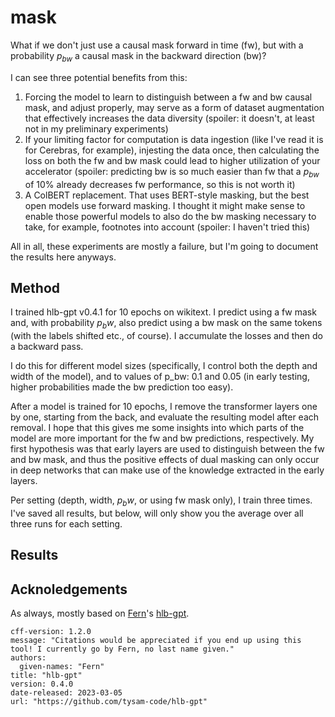 # mask

What if we don't just use a causal mask forward in time (fw), but with a probability $p_{bw}$ a causal mask in the backward direction (bw)?

I can see three potential benefits from this:

1. Forcing the model to learn to distinguish between a fw and bw causal mask, and adjust properly, 
    may serve as a form of dataset augmentation that effectively increases the data diversity
    (spoiler: it doesn't, at least not in my preliminary experiments)
2. If your limiting factor for computation is data ingestion (like I've read it is for Cerebras, for example),
    injesting the data once, then calculating the loss on both the fw and bw mask could lead to higher 
    utilization of your accelerator (spoiler: predicting bw is so much easier than fw that 
    a $p_{bw}$ of 10% already decreases fw performance, so this is not worth it)
3. A ColBERT replacement. That uses BERT-style masking, but the best open models use forward masking.
    I thought it might make sense to enable those powerful models to also do the bw masking necessary to take,
    for example, footnotes into account (spoiler: I haven't tried this)

All in all, these experiments are mostly a failure, but I'm going to document the results here anyways.


## Method

I trained hlb-gpt v0.4.1 for 10 epochs on wikitext. I predict using a fw mask and, with probability $p_bw$,
also predict using a bw mask on the same tokens (with the labels shifted etc., of course).
I accumulate the losses and then do a backward pass.

I do this for different model sizes (specifically, I control both the depth and width of the model),
and to values of p_bw: 0.1 and 0.05 (in early testing, higher probabilities made the bw prediction too easy).

After a model is trained for 10 epochs, I remove the transformer layers one by one, starting from the back,
and evaluate the resulting model after each removal. I hope that this gives me some insights into
which parts of the model are more important for the fw and bw predictions, respectively. 
My first hypothesis was that early layers are used to distinguish between the fw and bw mask,
and thus the positive effects of dual masking can only occur in deep networks
that can make use of the knowledge extracted in the early layers.

Per setting (depth, width, $p_bw$, or using fw mask only), I train three times.
I've saved all results, but below, will only show you the average over all three runs for each setting.

## Results




## Acknoledgements

As always, mostly based on [Fern](https://github.com/tysam-code)'s [hlb-gpt](https://github.com/tysam-code/hlb-gpt).

```
cff-version: 1.2.0
message: "Citations would be appreciated if you end up using this tool! I currently go by Fern, no last name given."
authors:
  given-names: "Fern"
title: "hlb-gpt"
version: 0.4.0
date-released: 2023-03-05
url: "https://github.com/tysam-code/hlb-gpt"
```
